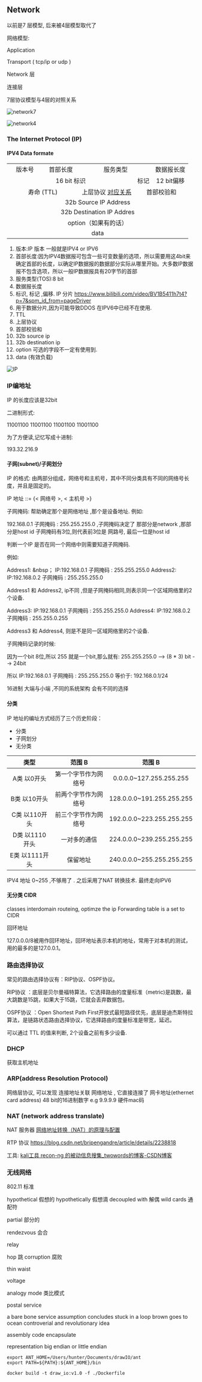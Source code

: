 <style>
  table{
      border: 1px;
      min-width: 100px;
  }
 table tr{
     width: 400px;
  }
  table td{
      text-align: center
  }

</style>
## Network

以前是7 层模型,  后来被4层模型取代了

网络模型:

Application

Transport ( tcp/ip or udp )

Network 层

连接层

7层协议模型与4层的对照关系

![network7](../assets/network7to4.png)

![network4](../assets/network4.png)

### The Internet Protocol (IP)

#### IPV4 Data formate

<table>
    <tr>
        <td width="80">版本号</td>
        <td width="80" > 首部长度</td>
        <td colspan="2"> 服务类型</td>
        <td >数据报长度</td>
    </tr>
    <tr>
        <td colspan="3">16 bit 标识</td>
        <td >标记</td>
        <td >12 bit偏移</td>
    </tr>
    <tr>
        <td colspan="2"> 寿命 (TTL)</td>
        <td>上层协议 
            <a href="https://www.iana.org/assignments/protocol-numbers/protocol-numbers.xhtml">对应关系</a>
        </td>
        <td colspan="3">首部校验和</td>
    </tr>
    <tr>
        <td colspan="5"> 32b Source IP Address</td>
    </tr>
    <tr>
    <tr>
        <td  colspan="5"> 32b Destination IP Addres</td>
    </tr>
    <tr>
        <td  colspan="5">
                option（如果有的话）
        </td> 
    </tr>
    <tr>
        <td colspan="5">
            data
        </td>    
    </tr>
</table>

1. 版本:IP 版本 一般就是IPV4 or IPV6
2. 首部长度:因为IPV4数据报可包含一些可变数量的选项，所以需要用这4bit来确定首部的长度，以确定IP数据报的数据部分实际从哪里开始。大多数IP数据报不包含选项，所以一般IP数据报具有20字节的首部
3. 服务类型(TOS):8 bit
4. 数据报长度
5. 标识, 标记 ,偏移. IP 分片  <https://www.bilibili.com/video/BV1B5411h7t4?p=7&spm_id_from=pageDriver>
6. 用于数据分片,因为可能导致DDOS 在IPV6中已经不在使用.
7. TTL
8. 上层协议
9.  首部校验和
10. 32b source ip
11. 32b destination ip
12. option 可选的字段不一定有使用到.
13. data (有效负载)
   

![IP](../assets/ip.png)

### IP编地址
IP 的长度应该是32bit

二进制形式:
    
11001100 11001100 11001100 11001100

为了方便读,记忆写成十进制:

193.32.216.9

#### 子网(subnet)/子网划分

IP 的格式: 由两部分组成，网络号和主机号，其中不同分类具有不同的网络号长度，并且是固定的。

IP 地址 ::= {< 网络号 >, < 主机号 >}


子网掩码: 帮助确定那个是网络地址 ,那个是设备地址.
例如:

  192.168.0.1 
  子网掩码 : 255.255.255.0  ,子网掩码决定了 那部分是network ,那部分是host id
  子网掩码有3位,则代表前3位是 网路号, 最后一位是host id

判断一个IP 是否在同一个网络中则需要知道子网掩码.

例如:

Address1: 
&nbsp； IP:192.168.0.1 
    子网掩码 : 255.255.255.0 
Address2: 
    IP:192.168.0.2
    子网掩码 : 255.255.255.0 

Address1 和 Address2, ip不同 ,但是子网掩码相同,则表示同一个区域网络里的2个设备. 

Address3: 
    IP:192.168.0.1 
    子网掩码 : 255.255.255.0 
Address4: 
    IP:192.168.0.2
    子网掩码 : 255.255.0.255

Address3 和 Address4, 则是不是同一区域网络里的2个设备.

子网掩码记录的时候:

因为一个bit 8位,所以 255 就是一个bit,那么就有: 
    255.255.255.0 --> (8 * 3) bit --> 24bit

所以 
    IP:192.168.0.1 
    子网掩码 : 255.255.255.0 
等价于: 192.168.0.1/24

16进制 大端与小端 ,不同的系统架构 会有不同的选择

#### 分类

IP 地址的编址方式经历了三个历史阶段：

- 分类
- 子网划分
- 无分类

| 类型           | 范围 B               | 范围 B                    |
| -------------- | -------------------- | ------------------------- |
| A类 以0开头    | 第一个字节作为网络号 | 0.0.0.0~127.255.255.255   |
| B类 以10开头   | 前两个字节作为网络号 | 128.0.0.0~191.255.255.255 |
| C类 以110开头  | 前三个字节作为网络号 | 192.0.0.0~223.255.255.255 |
| D类 以1110开头 | 一对多的通信         | 224.0.0.0~239.255.255.255 |
| E类 以1111开头 | 保留地址             | 240.0.0.0~255.255.255.255 |


IPV4  地址 0~255 ,不够用了 . 之后采用了NAT 转换技术.
最终走向IPV6

#### 无分类 CIDR
classes interdomain routeing, optimze the ip
Forwarding table is a set to CIDR


回环地址

127.0.0.0/8被用作回环地址，回环地址表示本机的地址，常用于对本机的测试，用的最多的是127.0.0.1。


### 路由选择协议

常见的路由选择协议有：RIP协议、OSPF协议。

RIP协议 ：底层是贝尔曼福特算法，它选择路由的度量标准（metric)是跳数，最大跳数是15跳，如果大于15跳，它就会丢弃数据包。

OSPF协议 ：Open Shortest Path First开放式最短路径优先，底层是迪杰斯特拉算法，是链路状态路由选择协议，它选择路由的度量标准是带宽，延迟。

可以通过 TTL 的值来判断, 2个设备之前有多少设备.

### DHCP
获取主机地址

### ARP(address Resolution Protocol)

网络层协议, 可以发现 连接地址关联 网络地址 , 它直接连接了
网卡地址(ethernet card address)  48 bit的16进制数字 e.g 9.9.9.9
硬件mac码


### NAT (network address translate)

NAT 服务器 [网络地址转换（NAT）的原理与配置](https://blog.51cto.com/yangshufan/1959448)




RTP 协议 <https://blog.csdn.net/bripengandre/article/details/2238818>




工具:   [kali工具 recon-ng 的被动信息搜集_twowords的博客-CSDN博客](https://blog.csdn.net/Jaasenyi/article/details/107173402)


### 无线网络
802.11 标准















hypothetical   假想的
hypothetically 假想滴
decoupled with  解偶
wild cards  通配符

partial           部分的

rendezvous  会合

relay

hop                      跳
corruption      腐败

thin waist

voltage

analogy mode   类比模式

postal service

a bare bone service
assumption
concludes
stuck in a loop
brown goes to ocean
controverial and revolutionary idea

assembly code
encapsulate

representation big endian or little endian


```
export ANT_HOME=/Users/hunter/Documents/drawIO/ant
export PATH=${PATH}:${ANT_HOME}/bin
```

```
docker build -t draw_io:v1.0 -f ./Dockerfile 
```
